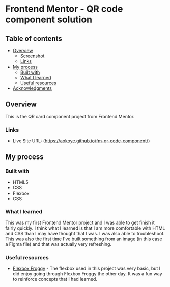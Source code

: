 # Frontend Mentor - QR code component solution

## Table of contents

- [Overview](#overview)
  - [Screenshot](#screenshot)
  - [Links](#links)
- [My process](#my-process)
  - [Built with](#built-with)
  - [What I learned](#what-i-learned)
  - [Useful resources](#useful-resources)
- [Acknowledgments](#acknowledgments)

## Overview
This is the QR card component project from Frontend Mentor.

### Links

- Live Site URL: (https://aokoye.github.io/fm-qr-code-component/)

## My process

### Built with

- HTML5
- CSS
- Flexbox
- CSS

### What I learned

This was my first Frontend Mentor project and I was able to get finish it fairly quickly. I think what I learned is that I am more comfortable with HTML and CSS than I may have thought that I was. I was also able to troubleshoot. This was also the first time I've built something from an image (in this case a Figma file) and that was actually very refreshing.

### Useful resources

- [Flexbox Froggy](https://flexboxfroggy.com/) - The flexbox used in this project was very basic, but I did enjoy going through Flexbox Froggy the other day. It was a fun way to reinforce concepts that I had learned.
